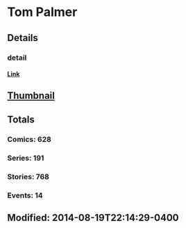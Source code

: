 # Tom  Palmer 
## Details
### detail
#### [Link](http://marvel.com/comics/creators/527/tom_palmer?utm_campaign=apiRef&utm_source=225578a89fc76f3d20fbffda5d17a88d)
## [Thumbnail](http://i.annihil.us/u/prod/marvel/i/mg/3/e0/4bc47c9880436.jpg)
## Totals
### Comics: 628
### Series: 191
### Stories: 768
### Events: 14
## Modified: 2014-08-19T22:14:29-0400
